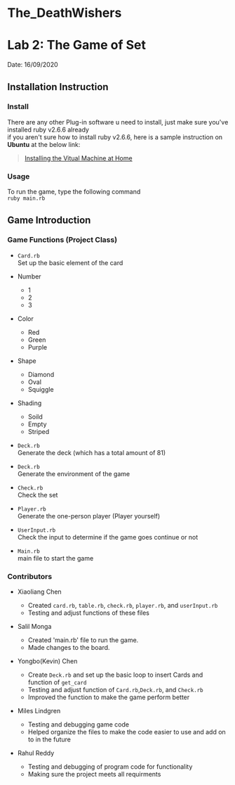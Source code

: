 # The_DeathWishers

# Lab 2: The Game of Set
  Date: 16/09/2020

## Installation Instruction
### Install
   There are any other Plug-in software u need to install, just make sure you've installed ruby v2.6.6 already  
   if you aren't sure how to install ruby v2.6.6, here is a sample instruction on **Ubuntu** at the below link:  
   > [Installing the Vitual Machine at Home](https://cse-3901-soundarajan.netlify.app/resources/vm-install)

### Usage
   To run the game, type the following command  
   `ruby main.rb`  

## Game Introduction
   
### Game Functions (Project Class)
* `Card.rb`  
    Set up the basic element of the card
* Number
    * 1
    * 2
    * 3
* Color
    * Red
    * Green
    * Purple
* Shape
    * Diamond
    * Oval
    * Squiggle
* Shading
    * Soild
    * Empty
    * Striped
  
* `Deck.rb`  
   Generate the deck (which has a total amount of 81)
   
* `Deck.rb`  
   Generate the environment of the game
   
* `Check.rb`  
   Check the set
   
* `Player.rb`  
   Generate the one-person player (Player yourself)
   
* `UserInput.rb`  
   Check the input to determine if the game goes continue or not
   
* `Main.rb`  
   main file to start the game

### Contributors
* Xiaoliang Chen
    * Created `card.rb`, `table.rb`, `check.rb`, `player.rb`, and `userInput.rb`
    * Testing and adjust functions of these files

* Salil Monga
    * Created 'main.rb' file to run the game.
    * Made changes to the board.

* Yongbo(Kevin) Chen
    * Create `Deck.rb` and set up the basic loop to insert Cards and function of `get_card`
    * Testing and adjust function of `Card.rb`,`Deck.rb`, and `Check.rb`
    * Improved the function to make the game perform better

* Miles Lindgren
    * Testing and debugging game code
    * Helped organize the files to make the code easier to use and add on to in the future
 
* Rahul Reddy
    * Testing and debugging of program code for functionality
    * Making sure the project meets all requirments
    

